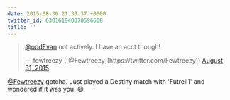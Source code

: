 ```yaml
---
date: 2015-08-30 21:30:37 +0000
twitter_id: 638161940070596608
title: ''
---
```


<blockquote class="twitter-tweet"><p lang="en" dir="ltr"><a href="https://twitter.com/oddEvan?ref_src=twsrc%5Etfw">@oddEvan</a> not actively. I have an acct though!</p>&mdash; fewtreezy ([@Fewtreezy](https://twitter.com/Fewtreezy)) <a href="https://twitter.com/Fewtreezy/status/638159808630292481?ref_src=twsrc%5Etfw">August 31, 2015</a></blockquote>
<script async src="https://platform.twitter.com/widgets.js" charset="utf-8"></script>

[@Fewtreezy](https://twitter.com/Fewtreezy) gotcha. Just played a Destiny match with 'Futrell1' and wondered if it was you. 😄
